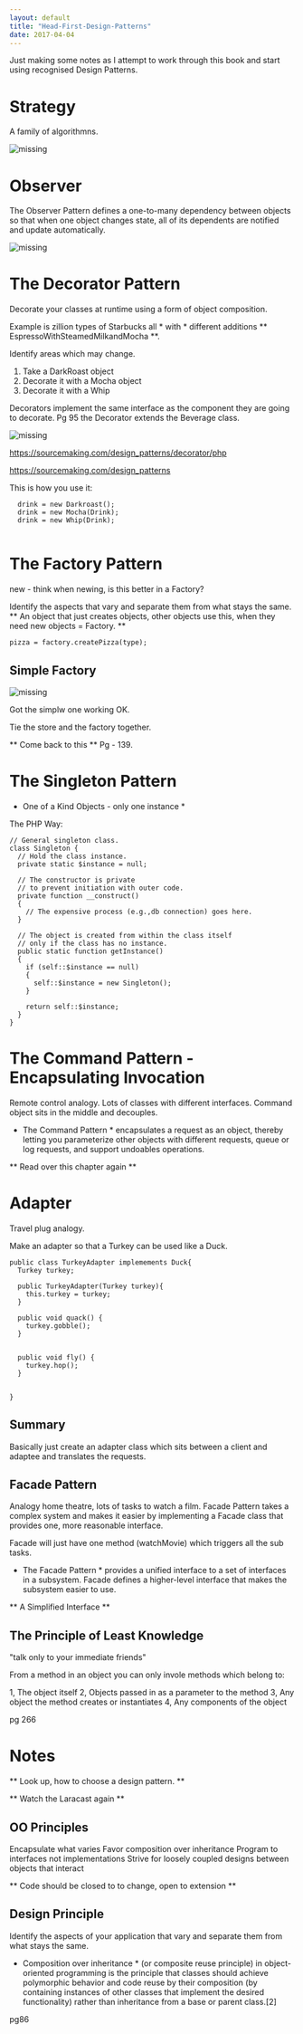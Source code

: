 ```yaml
---
layout: default
title: "Head-First-Design-Patterns"
date: 2017-04-04
---
```


Just making some notes as I attempt to work through this book and start using recognised Design Patterns.

# Strategy

A family of algorithmns.

<img src="/images/Strategy.png" alt="missing" class="inline"/>


# Observer

The Observer Pattern defines a one-to-many dependency between objects so that when one object changes state, all of its dependents are notified and update automatically.


<img src="/images/Observer.png" alt="missing" class="inline"/>


# The Decorator Pattern

Decorate your classes at runtime using a form of object composition.

Example is zillion types of Starbucks all * with * different additions ** EspressoWithSteamedMilkandMocha **.

Identify areas which may change.

1. Take a DarkRoast object
2. Decorate it with a Mocha object
3. Decorate it with a Whip 

Decorators implement the same interface as the component they are going to decorate.
Pg 95 the Decorator extends the Beverage class.

<img src="/images/Decorator.png" alt="missing" class="inline"/>

https://sourcemaking.com/design_patterns/decorator/php

https://sourcemaking.com/design_patterns


This is how you use it:

```
  drink = new Darkroast();
  drink = new Mocha(Drink);
  drink = new Whip(Drink);
  
```

# The Factory Pattern

new - think when newing, is this better in a Factory?

Identify the aspects that vary and separate them from what stays the same.
** An object that just creates objects, other objects use this, when they need new objects = Factory. **

```
pizza = factory.createPizza(type);

```
## Simple Factory

<img src="/images/Simple Factory.png" alt="missing" class="inline"/>

Got the simplw one working OK.


Tie the store and the factory together.


** Come back to this **
Pg - 139.


# The Singleton Pattern

* One of a Kind Objects - only one instance *

The PHP Way:
```
// General singleton class.
class Singleton {
  // Hold the class instance.
  private static $instance = null;
  
  // The constructor is private
  // to prevent initiation with outer code.
  private function __construct()
  {
    // The expensive process (e.g.,db connection) goes here.
  }
 
  // The object is created from within the class itself
  // only if the class has no instance.
  public static function getInstance()
  {
    if (self::$instance == null)
    {
      self::$instance = new Singleton();
    }
 
    return self::$instance;
  }
}
```

# The Command Pattern - Encapsulating Invocation

Remote control analogy. Lots of classes with different interfaces.
Command object sits in the middle and decouples.

* The Command Pattern * encapsulates a request as an object, thereby letting you parameterize other objects with different requests, queue or log requests, and support undoables operations.

** Read over this chapter again **



# Adapter

Travel plug analogy.

Make an adapter so that a Turkey can be used like a Duck.

```
public class TurkeyAdapter implemements Duck{
  Turkey turkey;

  public TurkeyAdapter(Turkey turkey){
    this.turkey = turkey;
  }
  
  public void quack() {
    turkey.gobble();
  }


  public void fly() {
    turkey.hop();
  }


}

```

## Summary
Basically just create an adapter class which sits between a client and adaptee and translates the requests.

## Facade Pattern

Analogy home theatre, lots of tasks to watch a film.
Facade Pattern takes a complex system and makes it easier by implementing a Facade class that provides one, more reasonable interface.

Facade will just have one method (watchMovie) which triggers all the sub tasks.


* The Facade Pattern * provides a unified interface to a set of interfaces in a subsystem. Facade defines a higher-level interface that makes the subsystem easier to use.

** A Simplified Interface **

## The Principle of Least Knowledge

"talk only to your immediate friends"

From a method in an object you can only invole methods which belong to:

1, The object itself
2, Objects passed in as a parameter to the method
3, Any object the method creates or instantiates
4, Any components of the object



pg 266


# Notes

** Look up, how to choose a design pattern.  **

** Watch the Laracast again **

## OO Principles

Encapsulate what varies
Favor composition over inheritance
Program to interfaces not implementations
Strive for loosely coupled designs between objects that interact

** Code should be closed to to change,  open to extension  **


## Design Principle

Identify the aspects of your application that vary and separate them from what stays the same.

* Composition over inheritance * (or composite reuse principle) in object-oriented programming is the principle that classes should achieve polymorphic behavior and code reuse by their composition (by containing instances of other classes that implement the desired functionality) rather than inheritance from a base or parent class.[2] 

pg86

